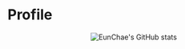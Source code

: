 # Profile

<div align=center>
  
  ![EunChae's GitHub stats](https://github-readme-stats.vercel.app/api?username=EUNCHAEv1006&show_icons=true&theme=dark)
</div>
